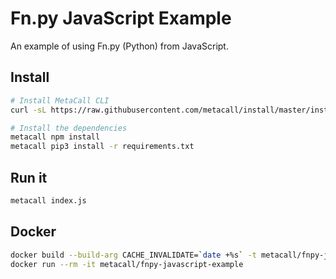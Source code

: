 # Fn.py JavaScript Example
An example of using Fn.py (Python) from JavaScript.

## Install

```sh
# Install MetaCall CLI
curl -sL https://raw.githubusercontent.com/metacall/install/master/install.sh | sh

# Install the dependencies
metacall npm install
metacall pip3 install -r requirements.txt
```

## Run it

```sh
metacall index.js
```

## Docker

```sh
docker build --build-arg CACHE_INVALIDATE=`date +%s` -t metacall/fnpy-javascript-example .
docker run --rm -it metacall/fnpy-javascript-example
```
